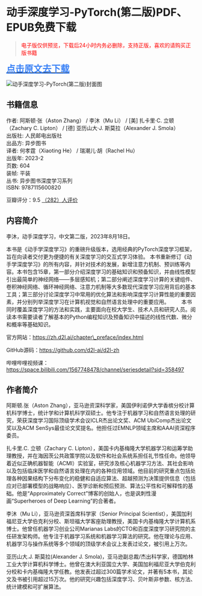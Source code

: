 动手深度学习-PyTorch(第二版)PDF、EPUB免费下载
=========

> <font color="red">电子版仅供预览，下载后24小时内务必删除，支持正版，喜欢的请购买正版书籍</font>

[<font color="#3b82f6" size="5"><b><u>点击原文去下载</u></b></font>](https://pdfs.top/book/动手深度学习-PyTorch\(第二版\).html)

![动手深度学习-PyTorch(第二版)封面图](https://pdfs.top/image/cover/5843a6f72fdb459893e004d910b5d207.jpg)

书籍信息
----

作者: 阿斯顿·张（Aston Zhang） / 李沐（Mu Li） / \[美\] 扎卡里·C. 立顿（Zachary C. Lipton） / \[德\] 亚历山大·J. 斯莫拉（Alexander J. Smola）  
出版社: 人民邮电出版社  
出品方: 异步图书  
译者: 何孝霆（Xiaoting He） / 瑞潮儿·胡（Rachel Hu）  
出版年: 2023-2  
页数: 604  
装帧: 平装  
丛书: 异步图书深度学习系列  
ISBN: 9787115600820  

豆瓣评分：9.5 [（282）人评价](https://book.douban.com/subject/36142067/comments/)

内容简介
----

李沐，动手深度学习，中文第二版，2023年8月18日。

本书是《动手学深度学习》的重磅升级版本，选用经典的PyTorch深度学习框架，旨在向读者交付更为便捷的有关深度学习的交互式学习体验。 本书重新修订《动手学深度学习》的所有内容，并针对技术的发展，新增注意力机制、预训练等内容。本书包含15章，第一部分介绍深度学习的基础知识和预备知识，并由线性模型引出最简单的神经网络——多层感知机；第二部分阐述深度学习计算的关键组件、卷积神经网络、循环神经网络、注意力机制等大多数现代深度学习应用背后的基本工具；第三部分讨论深度学习中常用的优化算法和影响深度学习计算性能的重要因素，并分别列举深度学习在计算机视觉和自然语言处理中的重要应用。 　　本书同时覆盖深度学习的方法和实践，主要面向在校大学生、技术人员和研究人员。阅读本书需要读者了解基本的Python编程知识及预备知识中描述的线性代数、微分和概率等基础知识。

官方网站：https://zh.d2l.ai/chapter\_preface/index.html

GitHub源码：https://github.com/d2l-ai/d2l-zh

哔哩哔哩视频课：https://space.bilibili.com/1567748478/channel/seriesdetail?sid=358497

作者简介
----

阿斯顿.张（Aston Zhang），亚马逊资深科学家，美国伊利诺伊大学香槟分校计算机科学博士，统计学和计算机科学双硕士。他专注于机器学习和自然语言处理的研究，荣获深度学习国际顶级学术会议ICLR杰出论文奖、ACM UbiComp杰出论文奖以及ACM SenSys最佳论文奖提名。他担任过EMNLP领域主席和AAAI资深程序委员。

扎卡里.C. 立顿（Zachary C. Lipton），美国卡内基梅隆大学机器学习和运筹学助理教授，并在海因茨公共政策学院以及软件和社会系统系担任礼节性任命。他领导着近似正确机器智能（ACMI）实验室，研究涉及核心机器学习方法、其社会影响以及包括临床医学和自然语言处理在内的各种应用领域。他目前的研究重点包括处理各种因果结构下分布变化的稳健和自适应算法、超越预测为决策提供信息（包括应对已部署模型的战略响应）、医学诊断和预后预测、算法公平性和可解释性的基础。他是“Approximately Correct”博客的创始人，也是讽刺性漫画“Superheroes of Deep Learning”的合著者。

李沐（Mu Li），亚马逊资深首席科学家（Senior Principal Scientist），美国加利福尼亚大学伯克利分校、斯坦福大学客座助理教授，美国卡内基梅隆大学计算机系博士。他曾任机器学习创业公司Marianas Labs的CTO和百度深度学习研究院的主任研发架构师。他专注于机器学习系统和机器学习算法的研究。他在理论与应用、机器学习与操作系统等多个领域的顶级学术会议上发表过论文，被引用上万次。

亚历山大.J. 斯莫拉(Alexander J. Smola)，亚马逊副总裁/杰出科学家，德国柏林工业大学计算机科学博士。他曾在澳大利亚国立大学、美国加利福尼亚大学伯克利分校和卡内基梅隆大学任教。他发表过超过300篇学术论文，并著有5本书，其论文及书被引用超过15万次。他的研究兴趣包括深度学习、贝叶斯非参数、核方法、统计建模和可扩展算法。

